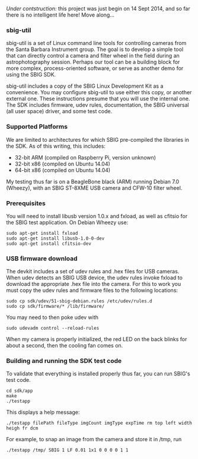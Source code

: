 _Under contstruction:_ this project was just begin on 14 Sept 2014,
and so far there is no intelligent life here!  Move along...

### sbig-util

sbig-util is a set of Linux command line tools for controlling cameras
from the Santa Barbara Instrument group.  The goal is to develop a simple
tool that can directly control a camera and filter wheel in the field
during an astrophotography session.  Perhaps our tool can be a building
block for more complex, process-oriented software, or serve as another
demo for using the SBIG SDK.

sbig-util includes a copy of the SBIG Linux Development Kit
as a convenience.  You may configure sbig-util to use either this copy,
or another external one.  These instructions presume that you will use
the internal one.  The SDK includes firmware, udev rules, documentation,
the SBIG universal (all user space) driver, and some test code.

### Supported Platforms

We are limited to architectures for which SBIG pre-compiled the
libraries in the SDK.  As of this writing, this includes:
* 32-bit ARM (compiled on Raspberry Pi, version unknown)
* 32-bit x86 (compiled on Ubuntu 14.04)
* 64-bit x86 (compiled on Ubuntu 14.04)

My testing thus far is on a BeagleBone black (ARM) running Debian
7.0 (Wheezy), with an SBIG ST-8XME USB camera and CFW-10 filter wheel.

### Prerequisites
You will need to install libusb version 1.0.x and fxload,
as well as cfitsio for the SBIG test application.  On Debian Wheezy use:
```
sudo apt-get install fxload
sudo apt-get install libusb-1.0-0-dev
sudo apt-get install cfitsio-dev
```

### USB firmware download

The devkit includes a set of udev rules and .hex files for USB cameras.
When udev detects an SBIG USB device, the udev rules invoke fxload to
download the appropriate .hex file into the camera.  For this to work
you must copy the udev rules and firmware files to the following locations:
```
sudo cp sdk/udev/51-sbig-debian.rules /etc/udev/rules.d
sudo cp sdk/firmware/* /lib/firmware/
```
You may need to then poke udev with
```
sudo udevadm control --reload-rules
```
When my camera is properly initialized, the red LED on the back blinks
for about a second, then the cooling fan comes on.

### Building and running the SDK test code

To validate that everything is installed properly thus far,
you can run SBIG's test code.
```
cd sdk/app
make
./testapp
```
This displays a help message:
```
./testapp filePath fileType imgCount imgType expTime rm top left width heigh fr dcm
```
For example, to snap an image from the camera and store it in /tmp, run
```
./testapp /tmp/ SBIG 1 LF 0.01 1x1 0 0 0 0 1 1
```

